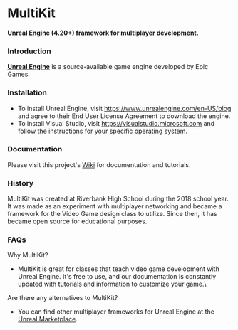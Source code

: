 
# MultiKit

**Unreal Engine (4.20+) framework for multiplayer development.**

### Introduction

**[Unreal Engine](https://discordapp.com/)** is a source-available game engine developed by Epic Games.


### Installation

- To install Unreal Engine, visit https://www.unrealengine.com/en-US/blog and agree to their End User License Agreement to download the engine.
- To install Visual Studio, visit https://visualstudio.microsoft.com and follow the instructions for your specific operating system.

### Documentation

Please visit this project's [Wiki](https://github.com/multign/MultiKit/wiki) for documentation and tutorials.

### History

MultiKit was created at Riverbank High School during the 2018 school year. It was made as an experiment with multiplayer networking and became a framework for the Video Game design class to utilize. Since then, it has became open source for educational purposes.

### FAQs

Why MultiKit?
- MultiKit is great for classes that teach video game development with Unreal Engine. It's free to use, and our documentation is constantly updated with tutorials and information to customize your game.\

Are there any alternatives to MultiKit?
- You can find other multiplayer frameworks for Unreal Engine at the [Unreal Marketplace](https://www.unrealengine.com/marketplace/store). 
